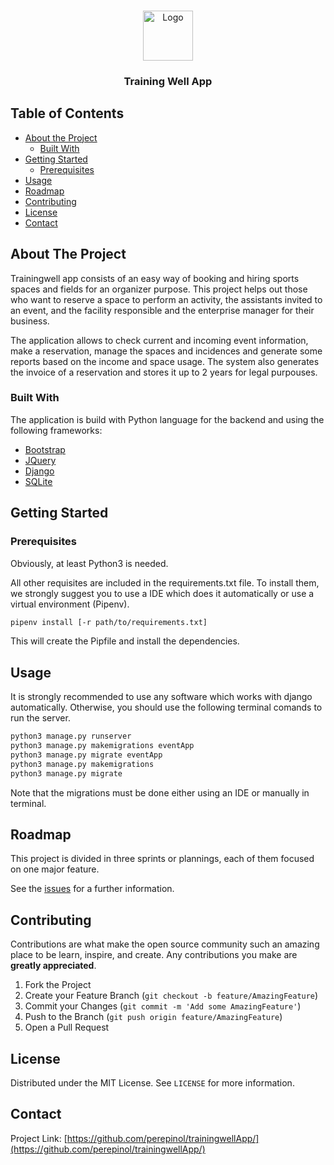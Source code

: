 <!--
*** Thanks for checking out this README Template. If you have a suggestion that would
*** make this better, please fork the repo and create a pull request or simply open
*** an issue with the tag "enhancement".
*** Thanks again! Now go create something AMAZING! :D
-->





<!-- PROJECT SHIELDS -->
<!--
*** I'm using markdown "reference style" links for readability.
*** Reference links are enclosed in brackets [ ] instead of parentheses ( ).
*** See the bottom of this document for the declaration of the reference variables
*** for contributors-url, forks-url, etc. This is an optional, concise syntax you may use.
*** https://www.markdownguide.org/basic-syntax/#reference-style-links
-->


<!-- PROJECT LOGO -->
<br />
<p align="center">
  <a href="https://github.com/othneildrew/Best-README-Template">
    <img src="images/logo.png" alt="Logo" width="80" height="80">
  </a>

  <h3 align="center">Training Well App</h3>
</p>



<!-- TABLE OF CONTENTS -->
## Table of Contents

* [About the Project](#about-the-project)
  * [Built With](#built-with)
* [Getting Started](#getting-started)
  * [Prerequisites](#prerequisites)
* [Usage](#usage)
* [Roadmap](#roadmap)
* [Contributing](#contributing)
* [License](#license)
* [Contact](#contact)



<!-- ABOUT THE PROJECT -->
## About The Project

Trainingwell app consists of an easy way of booking and hiring sports spaces and fields for an organizer purpose. This project helps out those who want to reserve a space to perform an activity, the assistants invited to an event, and the facility responsible and the enterprise manager for their business.

The application allows to check current and incoming event information, make a reservation, manage the spaces and incidences and generate some reports based on the income and space usage. The system also generates the invoice of a reservation and stores it up to 2 years for legal purpouses.

### Built With
The application is build with Python language for the backend and using the following frameworks:
* [Bootstrap](https://getbootstrap.com)
* [JQuery](https://jquery.com)
* [Django](https://www.djangoproject.com/)
* [SQLite](https://www.sqlite.org)



<!-- GETTING STARTED -->
## Getting Started

### Prerequisites

Obviously, at least Python3 is needed.

All other requisites are included in the requirements.txt file. To install them, we strongly suggest you to use a IDE which does it automatically or use a virtual environment (Pipenv).

```sh
pipenv install [-r path/to/requirements.txt]
```
This will create the Pipfile and install the dependencies.


<!-- USAGE EXAMPLES -->
## Usage

It is strongly recommended to use any software which works with django automatically. Otherwise, you should use the following terminal comands to run the server.

```sh
python3 manage.py runserver
python3 manage.py makemigrations eventApp
python3 manage.py migrate eventApp
python3 manage.py makemigrations
python3 manage.py migrate
```

Note that the migrations must be done either using an IDE or manually in terminal.


<!-- ROADMAP -->
## Roadmap

This project is divided in three sprints or plannings, each of them focused on one major feature.

See the [issues](https://github.com/perepinol/trainingwellApp/wiki) for a further information.


<!-- CONTRIBUTING -->
## Contributing

Contributions are what make the open source community such an amazing place to be learn, inspire, and create. Any contributions you make are **greatly appreciated**.

1. Fork the Project
2. Create your Feature Branch (`git checkout -b feature/AmazingFeature`)
3. Commit your Changes (`git commit -m 'Add some AmazingFeature'`)
4. Push to the Branch (`git push origin feature/AmazingFeature`)
5. Open a Pull Request


<!-- LICENSE -->
## License

Distributed under the MIT License. See `LICENSE` for more information.



<!-- CONTACT -->
## Contact

Project Link: [https://github.com/perepinol/trainingwellApp/](https://github.com/perepinol/trainingwellApp/)


